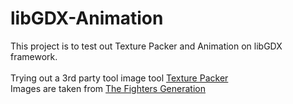 libGDX-Animation
================
This project is to test out Texture Packer and Animation on libGDX framework.<br><br>
Trying out a 3rd party tool image tool <a href="https://www.codeandweb.com/texturepacker">Texture Packer</a><br>
Images are taken from <a href="http://www.fightersgeneration.com/">The Fighters Generation</a>
